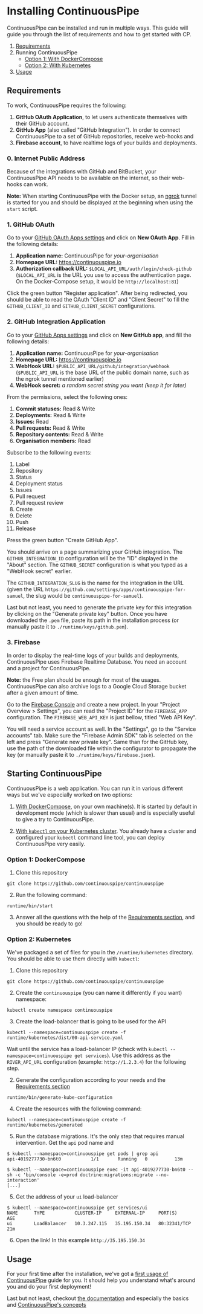 # Installing ContinuousPipe

ContinuousPipe can be installed and run in multiple ways. This guide will guide you through the list of requirements
and how to get started with CP.

1. [Requirements](#requirements)
2. Running ContinuousPipe
   - [Option 1: With DockerCompose](#option-1-dockercompose)
   - [Option 2: With Kubernetes](#option-2-kubernetes)
3. [Usage](#usage)

## Requirements

To work, ContinuousPipe requires the following:

1. **GitHub OAuth Application**, to let users authenticate themselves with their GitHub account.
2. **GitHub App** (also called "GitHub Integration"). In order to connect ContinuousPipe to a set of GitHub repositories, receive
   web-hooks and 
3. **Firebase account**, to have realtime logs of your builds and deployments.

### 0. Internet Public Address

Because of the integrations with GitHub and BitBucket, your ContinuousPipe API needs to be available on
the internet, so their web-hooks can work.

**Note:** When starting ContinuousPipe with the Docker setup, an [ngrok](https://ngrok.com) tunnel is started for you
and should be displayed at the beginning when using the `start` script.

### 1. GitHub OAuth

Go to your [GitHub OAuth Apps settings](https://github.com/settings/developers) and click on **New OAuth App**. Fill in
the following details:

1. **Application name:** ContinuousPipe for *your-organisation*
2. **Homepage URL:** https://continuouspipe.io
3. **Authorization callback URL:** `$LOCAL_API_URL/auth/login/check-github` (`$LOCAL_API_URL` is the URL you use to access 
   the authentication page. On the Docker-Compose setup, it would be `http://localhost:81`)

Click the green button "Register application". After being redirected, you should be able to
read the OAuth "Client ID" and "Client Secret" to fill the `GITHUB_CLIENT_ID` and `GITHUB_CLIENT_SECRET`
configurations.

### 2. GitHub Integration Application

Go to your [GitHub Apps settings](https://github.com/settings/apps) and click on **New GitHub app**, and fill the 
following details:

1. **Application name:** ContinuousPipe for *your-organisation*
2. **Homepage URL:** https://continuouspipe.io
3. **WebHook URL:** `$PUBLIC_API_URL/github/integration/webhook` (`$PUBLIC_API_URL` is the base URL of the public domain 
   name, such as the ngrok tunnel mentioned earlier)
4. **WebHook secret:** *a random secret string you want (keep it for later)*

From the permissions, select the following ones:
1. **Commit statuses:** Read & Write
1. **Deployments:** Read & Write
1. **Issues:** Read
1. **Pull requests:** Read & Write
1. **Repository contents:** Read & Write
1. **Organisation members:** Read

Subscribe to the following events:
1. Label
2. Repository
3. Status
4. Deployment status
5. Issues
6. Pull request
7. Pull request review
8. Create
9. Delete
10. Push
11. Release

Press the green button "Create GitHub App". 

You should arrive on a page summarizing your GitHub integration.
The `GITHUB_INTEGRATION_ID` configuration will be the "ID" displayed in the "About" section. 
The `GITHUB_SECRET` configuration is what you typed as a "WebHook secret" earlier. 

The `GITHUB_INTEGRATION_SLUG` is the name for the integration in the URL 
(given the URL `https://github.com/settings/apps/continuouspipe-for-samuel`, the slug would be `continuouspipe-for-samuel`).

Last but not least, you need to generate the private key for this integration by clicking on the "Generate private key" button. 
Once you have downloaded the `.pem` file, paste its path in the installation process (or manually paste it to `./runtime/keys/github.pem`).

### 3. Firebase

In order to display the real-time logs of your builds and deployments, ContinuousPipe uses Firebase Realtime Database. You 
need an account and a project for ContinuousPipe.

**Note:** the Free plan should be enough for most of the usages. ContinuousPipe can also archive logs to a Google Cloud Storage
bucket after a given amount of time.

Go to the [Firebase Console](https://console.firebase.google.com/) and create a new project. In your "Project Overview > Settings",
you can read the "Project ID" for the `FIREBASE_APP` configuration. The `FIREBASE_WEB_API_KEY` is just bellow, titled "Web API Key".

You will need a service account as well. In the "Settings", go to the "Service accounts" tab. Make sure the "Firebase Admin SDK"
tab is selected on the left and press "Generate new private key". Same than for the GitHub key, use the path of the downloaded 
file within the configurator to propagate the key (or manually paste it to `./runtime/keys/firebase.json`).

## Starting ContinuousPipe

ContinuousPipe is a web application. You can run it in various different ways but we've especially worked on two options:

1. [With DockerCompose](#option-1-docker-compose), on your own machine(s). It is started by default in development mode (which is slower than usual) 
   and is especially useful to give a try to ContinuousPipe.

2. [With `kubectl` on your Kubernetes cluster](#option-2-kubernetes). You already have a cluster and configured your `kubectl` command line tool, you can deploy
   ContinuousPipe very easily.

### Option 1: DockerCompose

1. Clone this repository
```
git clone https://github.com/continuouspipe/continuouspipe
```

2. Run the following command:
```
runtime/bin/start
```

3. Answer all the questions with the help of the [Requirements section](#requirements), and you should be ready to go!

### Option 2: Kubernetes

We've packaged a set of files for you in the `/runtime/kubernetes` directory. You should be able to use them directly
with `kubectl`:

1. Clone this repository
```
git clone https://github.com/continuouspipe/continuouspipe
```

2. Create the `continuouspipe` (you can name it differently if you want) namespace:
```
kubectl create namespace continuouspipe
```

3. Create the load-balancer that is going to be used for the API
```
kubectl --namespace=continuouspipe create -f runtime/kubernetes/dist/00-api-service.yaml
```

Wait until the service has a load-balancer IP (check with `kubectl --namespace=continuouspipe get services`). Use this
address as the `RIVER_API_URL` configuration (example: `http://1.2.3.4`) for the following step.

2. Generate the configuration according to your needs and the [Requirements section](#requirements)
```
runtime/bin/generate-kube-configuration
```

4. Create the resources with the following command:
```
kubectl --namespace=continuouspipe create -f runtime/kubernetes/generated
```

5. Run the database migrations. It's the only step that requires manual intervention. Get the `api` pod name and 
```
$ kubectl --namespace=continuouspipe get pods | grep api
api-4019277730-bn6t0           1/1       Running   0          13m

$ kubectl --namespace=continuouspipe exec -it api-4019277730-bn6t0 -- sh -c 'bin/console -e=prod doctrine:migrations:migrate --no-interaction'
[...]
```

5. Get the address of your `ui` load-balancer
```
$ kubectl --namespace=continuouspipe get services/ui
NAME      TYPE           CLUSTER-IP     EXTERNAL-IP     PORT(S)        AGE
ui        LoadBalancer   10.3.247.115   35.195.150.34   80:32341/TCP   21m
```

6. Open the link! In this example `http://35.195.150.34`

## Usage

For your first time after the installation, we've got a [first usage of ContinuousPipe](FIRST_USAGE.md) guide for you.
It should help you understand what's around you and do your first deployment!

Last but not least, checkout [the documentation](https://docs.continuouspipe.io) and especially the basics and 
[ContinuousPipe's concepts](https://docs.continuouspipe.io/basics/concepts-continuous-pipe-concepts/)
